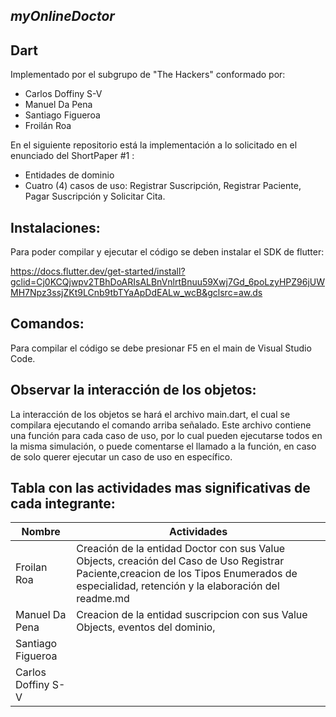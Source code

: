 ## _myOnlineDoctor_




## Dart




Implementado por el subgrupo de "The Hackers" conformado por:
- Carlos Doffiny S-V
- Manuel Da Pena
- Santiago Figueroa 
- Froilán Roa


En el siguiente repositorio está la implementación a lo solicitado en el enunciado del ShortPaper #1 :


- Entidades de dominio 
- Cuatro (4) casos de uso: Registrar Suscripción, Registrar Paciente, Pagar Suscripción y Solicitar Cita.




## Instalaciones:




Para poder compilar y ejecutar el código se deben instalar el SDK de flutter:


https://docs.flutter.dev/get-started/install?gclid=Cj0KCQjwpv2TBhDoARIsALBnVnlrtBnuu59Xwj7Gd_6poLzyHPZ96jUWMH7Npz3ssjZKt9LCnb9tbTYaApDdEALw_wcB&gclsrc=aw.ds




## Comandos:




Para compilar el código se debe presionar F5 en el main de Visual Studio Code.
## Observar la interacción de los objetos:


La interacción de los objetos se hará el archivo main.dart, el cual se compilara ejecutando el comando arriba señalado. Este archivo contiene una función para cada caso de uso, por lo cual pueden ejecutarse todos en la misma simulación, o puede comentarse el llamado a la función, en caso de solo querer ejecutar un caso de uso en específico.




## Tabla con las actividades mas significativas de cada integrante: 

| Nombre   | Actividades |
| ------------------ | ----------- |
| Froilan Roa        |Creación de la entidad Doctor con sus Value Objects, creación del Caso de Uso Registrar Paciente,creacion de los Tipos Enumerados de especialidad, retención y la elaboración del readme.md |
| Manuel Da Pena     |Creacion de la entidad suscripcion con sus Value Objects, eventos del dominio,          |
| Santiago Figueroa  |             |
| Carlos Doffiny S-V |             |
